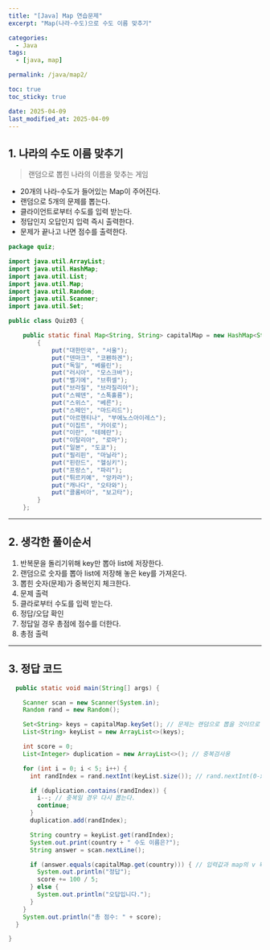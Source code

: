 ```yaml
---
title: "[Java] Map 연습문제"
excerpt: "Map(나라-수도)으로 수도 이름 맞추기"

categories:
  - Java
tags:
  - [java, map]

permalink: /java/map2/

toc: true
toc_sticky: true

date: 2025-04-09
last_modified_at: 2025-04-09
---
```


## 1. 나라의 수도 이름 맞추기

>랜덤으로 뽑힌 나라의 이름을 맞추는 게임

- 20개의 나라-수도가 들어있는 Map이 주어진다.
- 랜덤으로 5개의 문제를 뽑는다.
- 클라이언트로부터 수도를 입력 받는다.
- 정답인지 오답인지 입력 즉시 출력한다.
- 문제가 끝나고 나면 점수를 출력한다.

```java
package quiz;

import java.util.ArrayList;
import java.util.HashMap;
import java.util.List;
import java.util.Map;
import java.util.Random;
import java.util.Scanner;
import java.util.Set;

public class Quiz03 {

	public static final Map<String, String> capitalMap = new HashMap<String, String>() {
        {
            put("대한민국", "서울");
            put("덴마크", "코펜하겐");
            put("독일", "베를린");
            put("러시아", "모스크바");
            put("벨기에", "브뤼셀");
            put("브라질", "브라질리아");
            put("스웨덴", "스톡홀름");
            put("스위스", "베른");
            put("스페인", "마드리드");
            put("아르헨티나", "부에노스아이레스");
            put("이집트", "카이로");
            put("이란", "테헤란");
            put("이탈리아", "로마");
            put("일본", "도쿄");
            put("필리핀", "마닐라");
            put("핀란드", "헬싱키");
            put("프랑스", "파리");
            put("튀르키예", "앙카라");
            put("캐나다", "오타와");
            put("콜롬비아", "보고타");
        }
    };
```

<hr>

## 2. 생각한 풀이순서

1. 반복문을 돌리기위해 key만 뽑아 list에 저장한다.
2. 랜덤으로 숫자를 뽑아 list에 저장해 놓은 key를 가져온다.
3. 뽑힌 숫자(문제)가 중복인지 체크한다.
4. 문제 출력
5. 클라로부터 수도를 입력 받는다.
6. 정답/오답 확인
7. 정답일 경우 총점에 점수를 더한다.
8. 총점 출력

<hr>

## 3. 정답 코드

```java	
  public static void main(String[] args) {

    Scanner scan = new Scanner(System.in);
    Random rand = new Random();

    Set<String> keys = capitalMap.keySet(); // 문제는 랜덤으로 뽑을 것이므로 set에 저장해도 무방
    List<String> keyList = new ArrayList<>(keys);

    int score = 0;
    List<Integer> duplication = new ArrayList<>(); // 중복검사용

    for (int i = 0; i < 5; i++) {
      int randIndex = rand.nextInt(keyList.size()); // rand.nextInt(0-x까지) 'keyList.size() == 5 / index = 0 1 2 3 4'

      if (duplication.contains(randIndex)) {
        i--; // 중복일 경우 다시 뽑는다.
        continue;
      }
      duplication.add(randIndex);

      String country = keyList.get(randIndex);
      System.out.print(country + " 수도 이름은?");
      String answer = scan.nextLine();

      if (answer.equals(capitalMap.get(country))) { // 입력값과 map의 v 확인
        System.out.println("정답");
        score += 100 / 5;
      } else {
        System.out.println("오답입니다.");
      }
    }
    System.out.println("총 점수: " + score);
  }

}
```
